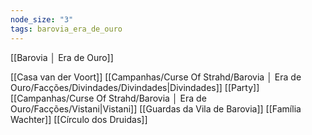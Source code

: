 ```yaml
---
node_size: "3"
tags: barovia_era_de_ouro
---
```

[[Barovia │ Era de Ouro]]

[[Casa van der Voort]]
[[Campanhas/Curse Of Strahd/Barovia │ Era de Ouro/Facções/Divindades/Divindades|Divindades]]
[[Party]]
[[Campanhas/Curse Of Strahd/Barovia │ Era de Ouro/Facções/Vistani|Vistani]]
[[Guardas da Vila de Barovia]]
[[Família Wachter]]
[[Círculo dos Druidas]]

